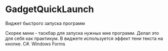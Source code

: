 # GadgetQuickLaunch
Виджет быстрого запуска программ

Скорее мини - таскбар для запуска нужных мне программ. Делал это для себя как практикум. В виджете используется эффект тени текста на кнопке. C#. Windows Forms
